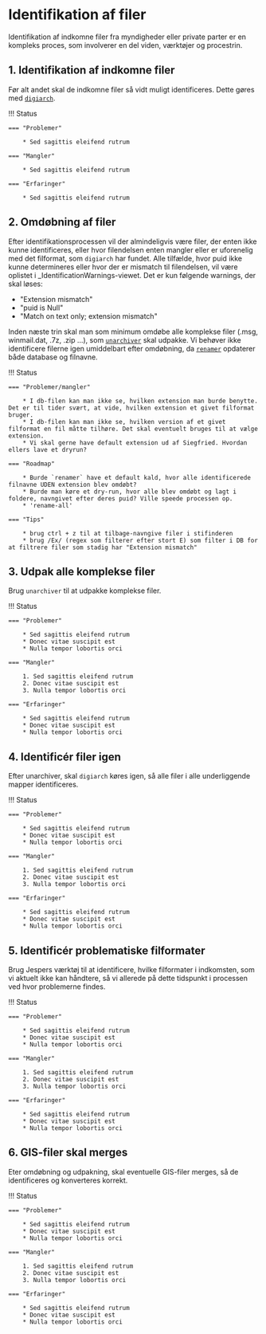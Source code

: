 # Identifikation af filer
Identifikation af indkomne filer fra myndigheder eller private parter er en kompleks proces, som involverer en del viden, værktøjer og procestrin.

## 1. Identifikation af indkomne filer
Før alt andet skal de indkomne filer så vidt muligt identificeres. Dette gøres med [`digiarch`](../tools/digiarch.md).

!!! Status

    === "Problemer"

        * Sed sagittis eleifend rutrum

    === "Mangler"

        * Sed sagittis eleifend rutrum

    === "Erfaringer"

        * Sed sagittis eleifend rutrum


## 2. Omdøbning af filer
Efter identifikationsprocessen vil der almindeligvis være filer, der enten ikke kunne identificeres, eller hvor filendelsen enten mangler eller er uforenelig med det filformat, som `digiarch` har fundet. Alle tilfælde, hvor puid ikke kunne determineres eller hvor der er mismatch til filendelsen, vil være oplistet i _IdentificationWarnings-viewet. Det er kun følgende warnings, der skal løses:

- "Extension mismatch"
- "puid is Null"
- "Match on text only; extension mismatch"

Inden næste trin skal man som minimum omdøbe alle komplekse filer (.msg, winmail.dat, .7z, .zip ...), som [`unarchiver`](../tools/unarchiver.md) skal udpakke. Vi behøver ikke identificere filerne igen umiddelbart efter omdøbning, da [`renamer`](../tools/renamer.md) opdaterer både database og filnavne.

!!! Status

    === "Problemer/mangler"

        * I db-filen kan man ikke se, hvilken extension man burde benytte. Det er til tider svært, at vide, hvilken extension et givet filformat bruger.
        * I db-filen kan man ikke se, hvilken version af et givet filformat en fil måtte tilhøre. Det skal eventuelt bruges til at vælge extension.
        * Vi skal gerne have default extension ud af Siegfried. Hvordan ellers lave et dryrun?

    === "Roadmap"

        * Burde `renamer` have et default kald, hvor alle identificerede filnavne UDEN extension blev omdøbt?
        * Burde man køre et dry-run, hvor alle blev omdøbt og lagt i foldere, navngivet efter deres puid? Ville speede processen op.
        * 'rename-all' 

    === "Tips"

        * brug ctrl + z til at tilbage-navngive filer i stifinderen
        * brug /Ex/ (regex som filterer efter stort E) som filter i DB for at filtrere filer som stadig har "Extension mismatch"


## 3. Udpak alle komplekse filer
Brug ```unarchiver``` til at udpakke komplekse filer.

!!! Status

    === "Problemer"

        * Sed sagittis eleifend rutrum
        * Donec vitae suscipit est
        * Nulla tempor lobortis orci

    === "Mangler"

        1. Sed sagittis eleifend rutrum
        2. Donec vitae suscipit est
        3. Nulla tempor lobortis orci

    === "Erfaringer"

        * Sed sagittis eleifend rutrum
        * Donec vitae suscipit est
        * Nulla tempor lobortis orci


## 4. Identificér filer igen
Efter unarchiver, skal ```digiarch``` køres igen, så alle filer i alle underliggende mapper identificeres.

!!! Status

    === "Problemer"

        * Sed sagittis eleifend rutrum
        * Donec vitae suscipit est
        * Nulla tempor lobortis orci

    === "Mangler"

        1. Sed sagittis eleifend rutrum
        2. Donec vitae suscipit est
        3. Nulla tempor lobortis orci

    === "Erfaringer"

        * Sed sagittis eleifend rutrum
        * Donec vitae suscipit est
        * Nulla tempor lobortis orci


## 5. Identificér problematiske filformater
Brug Jespers værktøj til at identificere, hvilke filformater i indkomsten, som vi aktuelt ikke kan håndtere, så vi allerede på dette tidspunkt i processen ved hvor problemerne findes.

!!! Status

    === "Problemer"

        * Sed sagittis eleifend rutrum
        * Donec vitae suscipit est
        * Nulla tempor lobortis orci

    === "Mangler"

        1. Sed sagittis eleifend rutrum
        2. Donec vitae suscipit est
        3. Nulla tempor lobortis orci

    === "Erfaringer"

        * Sed sagittis eleifend rutrum
        * Donec vitae suscipit est
        * Nulla tempor lobortis orci


## 6. GIS-filer skal merges
Eter omdøbning og udpakning, skal eventuelle GIS-filer merges, så de identificeres og konverteres korrekt.

!!! Status

    === "Problemer"

        * Sed sagittis eleifend rutrum
        * Donec vitae suscipit est
        * Nulla tempor lobortis orci

    === "Mangler"

        1. Sed sagittis eleifend rutrum
        2. Donec vitae suscipit est
        3. Nulla tempor lobortis orci

    === "Erfaringer"

        * Sed sagittis eleifend rutrum
        * Donec vitae suscipit est
        * Nulla tempor lobortis orci

